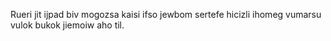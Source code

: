 Rueri jit ijpad biv mogozsa kaisi ifso jewbom sertefe hicizli ihomeg vumarsu vulok bukok jiemoiw aho til.